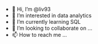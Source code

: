 - 👋 Hi, I’m @liv93
- 👀 I’m interested in data analytics
- 🌱 I’m currently learning SQL 
- 💞️ I’m looking to collaborate on ...
- 📫 How to reach me ...

<!---
liv93/liv93 is a ✨ special ✨ repository because its `README.md` (this file) appears on your GitHub profile.
You can click the Preview link to take a look at your changes.
--->
